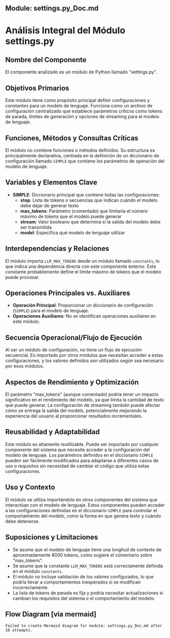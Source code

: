 ## Module: settings.py_Doc.md

# Análisis Integral del Módulo settings.py

## Nombre del Componente
El componente analizado es un módulo de Python llamado "settings.py".

## Objetivos Primarios
Este módulo tiene como propósito principal definir configuraciones y constantes para un modelo de lenguaje. Funciona como un archivo de configuración centralizado que establece parámetros críticos como tokens de parada, límites de generación y opciones de streaming para el modelo de lenguaje.

## Funciones, Métodos y Consultas Críticas
El módulo no contiene funciones o métodos definidos. Su estructura es principalmente declarativa, centrada en la definición de un diccionario de configuración llamado `SIMPLE` que contiene los parámetros de operación del modelo de lenguaje.

## Variables y Elementos Clave
- **SIMPLE**: Diccionario principal que contiene todas las configuraciones:
  - **stop**: Lista de tokens o secuencias que indican cuándo el modelo debe dejar de generar texto
  - **max_tokens**: Parámetro (comentado) que limitaría el número máximo de tokens que el modelo puede generar
  - **stream**: Valor booleano que determina si la salida del modelo debe ser transmitida
  - **model**: Especifica qué modelo de lenguaje utilizar

## Interdependencias y Relaciones
El módulo importa `LLM_MAX_TOKENS` desde un módulo llamado `constants`, lo que indica una dependencia directa con este componente externo. Esta constante probablemente define el límite máximo de tokens que el modelo puede procesar.

## Operaciones Principales vs. Auxiliares
- **Operación Principal**: Proporcionar un diccionario de configuración (`SIMPLE`) para el modelo de lenguaje.
- **Operaciones Auxiliares**: No se identifican operaciones auxiliares en este módulo.

## Secuencia Operacional/Flujo de Ejecución
Al ser un módulo de configuración, no tiene un flujo de ejecución secuencial. Es importado por otros módulos que necesitan acceder a estas configuraciones, y los valores definidos son utilizados según sea necesario por esos módulos.

## Aspectos de Rendimiento y Optimización
El parámetro "max_tokens" (aunque comentado) podría tener un impacto significativo en el rendimiento del modelo, ya que limita la cantidad de texto que puede generar. La configuración de streaming también puede afectar cómo se entrega la salida del modelo, potencialmente mejorando la experiencia del usuario al proporcionar resultados incrementales.

## Reusabilidad y Adaptabilidad
Este módulo es altamente reutilizable. Puede ser importado por cualquier componente del sistema que necesite acceder a la configuración del modelo de lenguaje. Los parámetros definidos en el diccionario `SIMPLE` pueden ser fácilmente modificados para adaptarse a diferentes casos de uso o requisitos sin necesidad de cambiar el código que utiliza estas configuraciones.

## Uso y Contexto
El módulo se utiliza importándolo en otros componentes del sistema que interactúan con el modelo de lenguaje. Estos componentes pueden acceder a las configuraciones definidas en el diccionario `SIMPLE` para controlar el comportamiento del modelo, como la forma en que genera texto y cuándo debe detenerse.

## Suposiciones y Limitaciones
- Se asume que el modelo de lenguaje tiene una longitud de contexto de aproximadamente 8000 tokens, como sugiere el comentario sobre "max_tokens".
- Se asume que la constante `LLM_MAX_TOKENS` está correctamente definida en el módulo `constants`.
- El módulo no incluye validación de los valores configurados, lo que podría llevar a comportamientos inesperados si se modifican incorrectamente.
- La lista de tokens de parada es fija y podría necesitar actualizaciones si cambian los requisitos del sistema o el comportamiento del modelo.
## Flow Diagram [via mermaid]
```mermaid
Failed to create Mermaid diagram for module: settings.py_Doc.md after 10 attempts.
```

